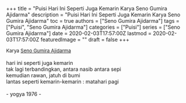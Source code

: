 +++
title = "Puisi Hari Ini Seperti Juga Kemarin Karya Seno Gumira Ajidarma"
description = "Puisi Hari Ini Seperti Juga Kemarin Karya Seno Gumira Ajidarma"
toc = true
authors = ["Seno Gumira Ajidarma"]
tags = ["Puisi", "Seno Gumira Ajidarma"]
categories = ["Puisi"]
series = ["Seno Gumira Ajidarma"]
date = 2020-02-03T17:57:00Z
lastmod = 2020-02-03T17:57:00Z
featuredImage = ""
draft = false
+++

<div style="text-align: justify;">
<div style="font-size: small;">Karya <a href="/authors/seno-gumira-ajidarma/" target="_blank">Seno Gumira Ajidarma</a></div><br />
hari ini seperti juga kemarin<br />tak lagi terbandingkan, antara nasib antara sepi<br />kemudian rawan, jatuh di bumi<br />lantas seperti kemarin-kemarin : matahari pagi<br /><br />- yogya 1976 -</div>
